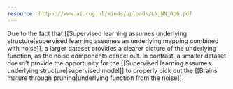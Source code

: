 ```yaml
---
resource: https://www.ai.rug.nl/minds/uploads/LN_NN_RUG.pdf
---
```


Due to the fact that [[Supervised learning assumes underlying structure|supervised learning assumes an underlying mapping combined with noise]], a larger dataset provides a clearer picture of the underlying function, as the noise components cancel out. In contrast, a smaller dataset doesn't provide the opportunity for the [[Supervised learning assumes underlying structure|supervised model]] to properly pick out the [[Brains mature through pruning|underlying function from the noise]].